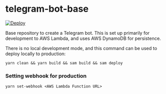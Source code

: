 # telegram-bot-base

[![Deploy](https://github.com/fourthclasshonours/telegram-bot-base/actions/workflows/deploy.yml/badge.svg)](https://github.com/fourthclasshonours/telegram-bot-base/actions/workflows/deploy.yml)

Base repository to create a Telegram bot. This is set up primarily for development to AWS Lambda, and uses AWS DynamoDB for persistence.

There is no local development mode, and this command can be used to deploy locally to production:
```shell
yarn clean && yarn build && sam build && sam deploy
```

### Setting webhook for production
```shell
yarn set-webhook <AWS Lambda Function URL>
```
